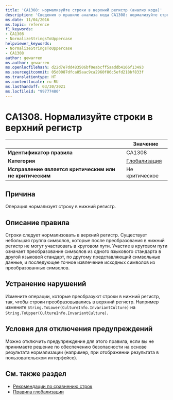 ```yaml
---
title: 'CA1308: нормализуйте строки в верхний регистр (анализ кода)'
description: 'Сведения о правиле анализа кода CA1308: нормализуйте строки в верхний регистр'
ms.date: 11/04/2016
ms.topic: reference
f1_keywords:
- CA1308
- NormalizeStringsToUppercase
helpviewer_keywords:
- NormalizeStringsToUppercase
- CA1308
author: gewarren
ms.author: gewarren
ms.openlocfilehash: d22d7e7dd483506bf0eabcff5aaddb4166f13493
ms.sourcegitcommit: 05d0087dfca85aac9ca2960f86c5efd218bf833f
ms.translationtype: HT
ms.contentlocale: ru-RU
ms.lasthandoff: 03/30/2021
ms.locfileid: "99777480"
---
```

# <a name="ca1308-normalize-strings-to-uppercase"></a>CA1308. Нормализуйте строки в верхний регистр

| | Значение |
|-|-|
| **Идентификатор правила** |CA1308|
| **Категория** |[Глобализация](globalization-warnings.md)|
| **Исправление является критическим или не критическим** |Не критическое|

## <a name="cause"></a>Причина

Операция нормализует строку в нижний регистр.

## <a name="rule-description"></a>Описание правила

Строки следует нормализовать в верхний регистр. Существует небольшая группа символов, которые после преобразования в нижний регистр не могут участвовать в круговом пути. Участие в круговом пути означает преобразование символов из одного языкового стандарта в другой языковой стандарт, по другому представляющий символьные данные, и последующее точное извлечение исходных символов из преобразованных символов.

## <a name="how-to-fix-violations"></a>Устранение нарушений

Измените операции, которые преобразуют строки в нижний регистр, так, чтобы строки преобразовывались в верхний регистр. Например измените `String.ToLower(CultureInfo.InvariantCulture)` на `String.ToUpper(CultureInfo.InvariantCulture)`.

## <a name="when-to-suppress-warnings"></a>Условия для отключения предупреждений

Можно отключить предупреждение для этого правила, если вы не принимаете решение по обеспечению безопасности на основе результата нормализации (например, при отображении результата в пользовательском интерфейсе).

## <a name="see-also"></a>См. также раздел

- [Рекомендации по сравнению строк](../../../standard/base-types/best-practices-strings.md)
- [Правила глобализации](globalization-warnings.md)
